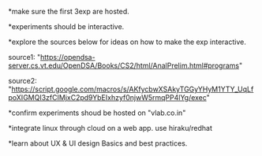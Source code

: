 *make sure the first 3exp are hosted.

*experiments should be interactive.

*explore the sources below for ideas on how to make the exp interactive.

source1: "https://opendsa-server.cs.vt.edu/OpenDSA/Books/CS2/html/AnalPrelim.html#programs"

source2: "https://script.google.com/macros/s/AKfycbwXSAkyTGGyYHyM1YTY_UqLfpoXIGMQI3zfCIMjxC2pd9YbEIxhzyf0njwW5rmqPP4lYg/exec"

*confirm experiments shoud be hosted on "vlab.co.in"

*integrate linux through cloud on a web app. use hiraku/redhat

*learn about UX & UI design Basics and best practices. 
